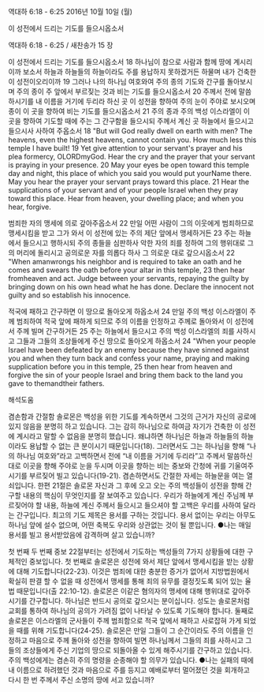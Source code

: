 역대하 6:18 - 6:25 
2016년 10월 10일 (월)

이 성전에서 드리는 기도를 들으시옵소서



역대하 6:18 - 6:25 / 새찬송가 15 장


이 성전에서 드리는 기도를 들으시옵소서
18 하나님이 참으로 사람과 함께 땅에 계시리이까 보소서 하늘과 하늘들의 하늘이라도 주를 용납하지 못하겠거든 하물며 내가 건축한 이 성전이오리이까 19 그러나 나의 하나님 여호와여 주의 종의 기도와 간구를 돌아보시며 주의 종이 주 앞에서 부르짖는 것과 비는 기도를 들으시옵소서 20 주께서 전에 말씀하시기를 내 이름을 거기에 두리라 하신 곳 이 성전을 향하여 주의 눈이 주야로 보시오며 종이 이 곳을 향하여 비는 기도를 들으시옵소서 21 주의 종과 주의 백성 이스라엘이 이 곳을 향하여 기도할 때에 주는 그 간구함을 들으시되 주께서 계신 곳 하늘에서 들으시고 들으시사 사하여 주옵소서
18 "But will God really dwell on earth with men? The heavens, even the highest heavens, cannot contain you. How much less this temple I have built! 19 Yet give attention to your servant's prayer and his plea formercy, OLORDmyGod. Hear the cry and the prayer that your servant is praying in your presence. 20 May your eyes be open toward this temple day and night, this place of which you said you would put yourName there. May you hear the prayer your servant prays toward this place. 21 Hear the supplications of your servant and of your people Israel when they pray toward this place. Hear from heaven, your dwelling place; and when you hear, forgive.

범죄한 자의 맹세에 의로 갚아주옵소서
22 만일 어떤 사람이 그의 이웃에게 범죄하므로 맹세시킴을 받고 그가 와서 이 성전에 있는 주의 제단 앞에서 맹세하거든 23 주는 하늘에서 들으시고 행하시되 주의 종들을 심판하사 악한 자의 죄를 정하여 그의 행위대로 그의 머리에 돌리시고 공의로운 자를 의롭다 하사 그 의로운 대로 갚으시옵소서
22 "When amanwrongs his neighbor and is required to take an oath and he comes and swears the oath before your altar in this temple, 23 then hear fromheaven and act. Judge between your servants, repaying the guilty by bringing down on his own head what he has done. Declare the innocent not guilty and so establish his innocence.

적국에 패하고 간구하면 이 땅으로 돌아오게 하옵소서
24 만일 주의 백성 이스라엘이 주께 범죄하여 적국 앞에 패하게 되므로 주의 이름을 인정하고 주께로 돌아와서 이 성전에서 주께 빌며 간구하거든 25 주는 하늘에서 들으시고 주의 백성 이스라엘의 죄를 사하시고 그들과 그들의 조상들에게 주신 땅으로 돌아오게 하옵소서
24 "When your people Israel have been defeated by an enemy because they have sinned against you and when they turn back and confess your name, praying and making supplication before you in this temple, 25 then hear from heaven and forgive the sin of your people Israel and bring them back to the land you gave to themandtheir fathers.

해석도움





겸손함과 간절함
솔로몬은 백성을 위한 기도를 계속하면서 그것의 근거가 자신의 공로에 있지 않음을 분명히 하고 있습니다. 그는 감히 하나님으로 하여금 자기가 건축한 이 성전에 계시라고 말할 수 없음을 분명히 했습니다. 왜냐하면 하나님은 하늘과 하늘들의 하늘이라도 용납할 수 없는 큰 분이시기 때문입니다(18). 그러면서도 그는 하나님을 향해 “나의 하나님 여호와”라고 고백하면서 전에 “내 이름을 거기에 두리라”고 주께서 말씀하신대로 이곳을 향해 주야로 눈을 두시며 이곳을 향하는 비는 중보와 간청에 귀를 기울여주시기를 부르짖어 빌고 있습니다(19-21). 겸손하면서도 간절한 자세는 하늘문을 여는 열쇠입니다. 한편 21절은 솔로몬 자신과 그 후에 오고 오는 주의 백성들이 성전을 향해 간구할 내용의 핵심이 무엇인지를 잘 보여주고 있습니다. 우리가 하늘에게 계신 주님께 부르짖어야 할 내용, 하늘에 계신 주께서 들으시고 들으셔야 할 고백은 우리를 사하여 달라는 간구입니다. 최고의 기도 제목은 용서를 구하는 것입니다. 용서 없이는 우리는 아무도 하나님 앞에 설수 없으며, 어떤 축복도 우리와 상관없는 것이 될 뿐입니다.
●나는 매일 용서를 빌고 용서받았음에 감격하며 살고 있습니까?

첫 번째 두 번째 중보
22절부터는 성전에서 기도하는 백성들의 7가지 상황들에 대한 구체적인 중보입니다. 첫 번째로 솔로몬은 성전에 와서 제단 앞에서 맹세시킴을 받는 상황에 대해 기도합니다(22-23). 이것은 범죄에 대한 충분한 증거가 없어서 지방법원에서 확실히 판결 할 수 없을 때 성전에서 맹세를 통해 죄의 유무를 결정짓도록 되어 있는 율법 때문입니다(출 22:10-12). 솔로몬은 이같은 혐의자의 맹세에 대해 행위대로 갚아주시기를 간구합니다. 하나님은 반드시 공의로 갚으시는 분이십니다. 성도는 솔로몬처럼 교회를 통하여 하나님의 공의가 가려짐 없이 나타날 수 있도록 기도해야 합니다. 둘째로 솔로몬은 이스라엘의 군사들이 주께 범죄함으로 적국 앞에서 패하고 사로잡혀 가게 되었을 때를 위해 기도합니다(24-25). 솔로몬은 만일 그들이 그 순간이라도 주의 이름을 인정하고 마음으로 주께 돌아와 성전을 향하여 빌면 하나님께서 그들의 죄를 사하시고 그들의 조상들에게 주신 기업의 땅으로 되돌아올 수 있게 해주시기를 간구하고 있습니다. 주의 백성에게는 겸손히 주의 명령을 순종해야 할 의무가 있습니다.
●나는 실패의 때에 내 이름으로 하려했던 것과 마음으로 주를 등지고 예배로부터 멀어졌던 것을 회개하고 다시 한 번 주께서 주신 소명의 땅에 서고 있습니까?